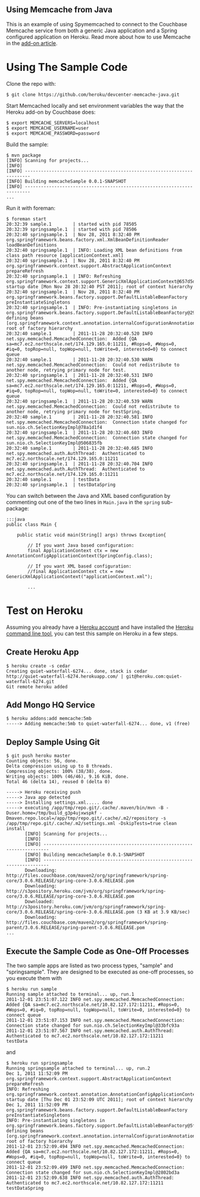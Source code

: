 ## Using Memcache from Java

This is an example of using Spymemcached to connect to the Couchbase Memcache service from both a generic Java application and a Spring configured application on Heroku. Read more about how to use Memcache in the [add-on article](http://devcenter.heroku.com/articles/memcache).

# Using The Sample Code

Clone the repo with:

    $ git clone https://github.com/heroku/devcenter-memcache-java.git

Start Memcached locally and set environment variables the way that the Heroku add-on by Couchbase does:

    $ export MEMCACHE_SERVERS=localhost
    $ export MEMCACHE_USERNAME=user
    $ export MEMCACHE_PASSWORD=password

Build the sample:

    $ mvn package
    [INFO] Scanning for projects...
    [INFO]                                                                         
    [INFO] ------------------------------------------------------------------------
    [INFO] Building memcacheSample 0.0.1-SNAPSHOT
    [INFO] ------------------------------------------------------------------------
    ...

Run it with foreman:

    $ foreman start
    20:32:39 sample.1        | started with pid 78505
    20:32:39 springsample.1  | started with pid 78506
    20:32:40 springsample.1  | Nov 28, 2011 8:32:40 PM org.springframework.beans.factory.xml.XmlBeanDefinitionReader loadBeanDefinitions
    20:32:40 springsample.1  | INFO: Loading XML bean definitions from class path resource [applicationContext.xml]
    20:32:40 springsample.1  | Nov 28, 2011 8:32:40 PM org.springframework.context.support.AbstractApplicationContext prepareRefresh
    20:32:40 springsample.1  | INFO: Refreshing org.springframework.context.support.GenericXmlApplicationContext@657d5d2a: startup date [Mon Nov 28 20:32:40 PST 2011]; root of context hierarchy
    20:32:40 springsample.1  | Nov 28, 2011 8:32:40 PM org.springframework.beans.factory.support.DefaultListableBeanFactory preInstantiateSingletons
    20:32:40 springsample.1  | INFO: Pre-instantiating singletons in org.springframework.beans.factory.support.DefaultListableBeanFactory@296f25a7: defining beans [org.springframework.context.annotation.internalConfigurationAnnotationProcessor,org.springframework.context.annotation.internalAutowiredAnnotationProcessor,org.springframework.context.annotation.internalRequiredAnnotationProcessor,org.springframework.context.annotation.internalCommonAnnotationProcessor,org.springframework.beans.factory.config.PropertyPlaceholderConfigurer#0,plainCallbackHandler,authDescriptor,memcachedClient]; root of factory hierarchy
    20:32:40 sample.1        | 2011-11-28 20:32:40.520 INFO net.spy.memcached.MemcachedConnection:  Added {QA sa=mc7.ec2.northscale.net/174.129.165.0:11211, #Rops=0, #Wops=0, #iq=0, topRop=null, topWop=null, toWrite=0, interested=0} to connect queue
    20:32:40 sample.1        | 2011-11-28 20:32:40.530 WARN net.spy.memcached.MemcachedConnection:  Could not redistribute to another node, retrying primary node for test.
    20:32:40 springsample.1  | 2011-11-28 20:32:40.531 INFO net.spy.memcached.MemcachedConnection:  Added {QA sa=mc7.ec2.northscale.net/174.129.165.0:11211, #Rops=0, #Wops=0, #iq=0, topRop=null, topWop=null, toWrite=0, interested=0} to connect queue
    20:32:40 springsample.1  | 2011-11-28 20:32:40.539 WARN net.spy.memcached.MemcachedConnection:  Could not redistribute to another node, retrying primary node for testSpring.
    20:32:40 sample.1        | 2011-11-28 20:32:40.581 INFO net.spy.memcached.MemcachedConnection:  Connection state changed for sun.nio.ch.SelectionKeyImpl@78a1d1f4
    20:32:40 springsample.1  | 2011-11-28 20:32:40.603 INFO net.spy.memcached.MemcachedConnection:  Connection state changed for sun.nio.ch.SelectionKeyImpl@506835fb
    20:32:40 sample.1        | 2011-11-28 20:32:40.685 INFO net.spy.memcached.auth.AuthThread:  Authenticated to mc7.ec2.northscale.net/174.129.165.0:11211
    20:32:40 springsample.1  | 2011-11-28 20:32:40.704 INFO net.spy.memcached.auth.AuthThread:  Authenticated to mc7.ec2.northscale.net/174.129.165.0:11211
    20:32:40 sample.1        | testData
    20:32:40 springsample.1  | testDataSpring


You can switch between the Java and XML based configuration by commenting out one of the two lines in `Main.java` in the `spring` sub-package:

    :::java
    public class Main {

        public static void main(String[] args) throws Exception{

            // If you want Java based configuration:
            final ApplicationContext ctx = new AnnotationConfigApplicationContext(SpringConfig.class);
        
            // If you want XML based configuration:
            //final ApplicationContext ctx = new GenericXmlApplicationContext("applicationContext.xml");
        
            ...
            
# Test on Heroku

Assuming you already have a [Heroku account](http://heroku.com/signup) and have installed the [Heroku command line tool](http://devcenter.heroku.com/articles/java), you can test this sample on Heroku in a few steps.

## Create Heroku App

    $ heroku create -s cedar
    Creating quiet-waterfall-6274... done, stack is cedar
    http://quiet-waterfall-6274.herokuapp.com/ | git@heroku.com:quiet-waterfall-6274.git
    Git remote heroku added

## Add Mongo HQ Service

    $ heroku addons:add memcache:5mb
    -----> Adding memcache:5mb to quiet-waterfall-6274... done, v1 (free)

## Deploy Sample Using Git

    $ git push heroku master
    Counting objects: 56, done.
    Delta compression using up to 8 threads.
    Compressing objects: 100% (38/38), done.
    Writing objects: 100% (46/46), 9.16 KiB, done.
    Total 46 (delta 14), reused 0 (delta 0)
    
    -----> Heroku receiving push
    -----> Java app detected
    -----> Installing settings.xml..... done
    -----> executing /app/tmp/repo.git/.cache/.maven/bin/mvn -B -Duser.home=/tmp/build_g3p4ujxwspkf -Dmaven.repo.local=/app/tmp/repo.git/.cache/.m2/repository -s /app/tmp/repo.git/.cache/.m2/settings.xml -DskipTests=true clean install
           [INFO] Scanning for projects...
           [INFO]                                                                         
           [INFO] ------------------------------------------------------------------------
           [INFO] Building memcacheSample 0.0.1-SNAPSHOT
           [INFO] ------------------------------------------------------------------------
           Downloading: http://files.couchbase.com/maven2/org/springframework/spring-core/3.0.6.RELEASE/spring-core-3.0.6.RELEASE.pom
           Downloading: http://s3pository.heroku.com/jvm/org/springframework/spring-core/3.0.6.RELEASE/spring-core-3.0.6.RELEASE.pom
           Downloaded: http://s3pository.heroku.com/jvm/org/springframework/spring-core/3.0.6.RELEASE/spring-core-3.0.6.RELEASE.pom (3 KB at 3.9 KB/sec)
           Downloading: http://files.couchbase.com/maven2/org/springframework/spring-parent/3.0.6.RELEASE/spring-parent-3.0.6.RELEASE.pom
    ...

## Execute the Sample Code as One-Off Processes

The two sample apps are listed as two process types, "sample" and "springsample". They are designed to be executed as one-off processes, so you execute them with

    $ heroku run sample
    Running sample attached to terminal... up, run.1
    2011-12-01 23:51:07.122 INFO net.spy.memcached.MemcachedConnection:  Added {QA sa=mc7.ec2.northscale.net/10.82.127.172:11211, #Rops=0, #Wops=0, #iq=0, topRop=null, topWop=null, toWrite=0, interested=0} to connect queue
    2011-12-01 23:51:07.153 INFO net.spy.memcached.MemcachedConnection:  Connection state changed for sun.nio.ch.SelectionKeyImpl@33bfc93a
    2011-12-01 23:51:07.567 INFO net.spy.memcached.auth.AuthThread:  Authenticated to mc7.ec2.northscale.net/10.82.127.172:11211
    testData

and

    $ heroku run springsample
    Running springsample attached to terminal... up, run.2
    Dec 1, 2011 11:52:09 PM org.springframework.context.support.AbstractApplicationContext prepareRefresh
    INFO: Refreshing org.springframework.context.annotation.AnnotationConfigApplicationContext@50a9ae05: startup date [Thu Dec 01 23:52:09 UTC 2011]; root of context hierarchy
    Dec 1, 2011 11:52:09 PM org.springframework.beans.factory.support.DefaultListableBeanFactory preInstantiateSingletons
    INFO: Pre-instantiating singletons in org.springframework.beans.factory.support.DefaultListableBeanFactory@5f989f84: defining beans [org.springframework.context.annotation.internalConfigurationAnnotationProcessor,org.springframework.context.annotation.internalAutowiredAnnotationProcessor,org.springframework.context.annotation.internalRequiredAnnotationProcessor,org.springframework.context.annotation.internalCommonAnnotationProcessor,springConfig,getPlainCallbackHandler,getAuthDescriptor,getConnectionFactory,getServerAddress,getMemcachedClient]; root of factory hierarchy
    2011-12-01 23:52:09.494 INFO net.spy.memcached.MemcachedConnection:  Added {QA sa=mc7.ec2.northscale.net/10.82.127.172:11211, #Rops=0, #Wops=0, #iq=0, topRop=null, topWop=null, toWrite=0, interested=0} to connect queue
    2011-12-01 23:52:09.499 INFO net.spy.memcached.MemcachedConnection:  Connection state changed for sun.nio.ch.SelectionKeyImpl@2802bd3a
    2011-12-01 23:52:09.638 INFO net.spy.memcached.auth.AuthThread:  Authenticated to mc7.ec2.northscale.net/10.82.127.172:11211
    testDataSpring

